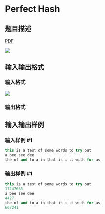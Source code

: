 # Perfect Hash

## 题目描述

[problemUrl]: https://uva.onlinejudge.org/index.php?option=com_onlinejudge&Itemid=8&category=3&page=show_problem&problem=124

[PDF](https://uva.onlinejudge.org/external/1/p188.pdf)

![](https://cdn.luogu.com.cn/upload/vjudge_pic/UVA188/b71a89a9dfa54c651a41468acedc9fa22d540eff.png)

## 输入输出格式

### 输入格式

![](https://cdn.luogu.com.cn/upload/vjudge_pic/UVA188/55aae6de5538e0efd4e5859053270d17de84184b.png)

### 输出格式

## 输入输出样例

### 输入样例 #1

```cpp
this is a test of some words to try out
a bee see dee
the of and to a in that is i it with for as
```


### 输出样例 #1

```cpp
this is a test of some words to try out
17247663
a bee see dee
4427
the of and to a in that is i it with for as
667241
```


